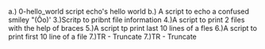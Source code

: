 a.) 0-hello_world script echo's hello world
b.) A script to echo a confused smiley "(Ôo)'
3.)Scritp to pribnt file information
4.)A script to print 2 files with the help of braces
5.)A script tp print last 10 lines of a fles
6.)A script to print first 10 line of a file
7.)TR - Truncate
7.)TR - Truncate
